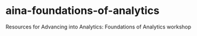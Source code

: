 # aina-foundations-of-analytics
Resources for Advancing into Analytics: Foundations of Analytics workshop
